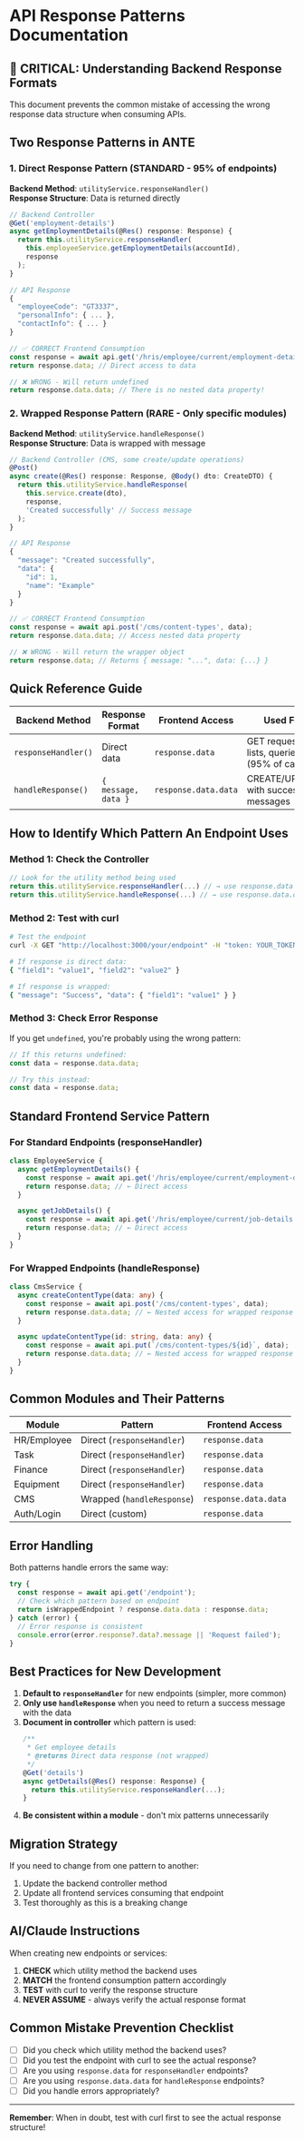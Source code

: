 # API Response Patterns Documentation

## 🚨 CRITICAL: Understanding Backend Response Formats

This document prevents the common mistake of accessing the wrong response data structure when consuming APIs.

## Two Response Patterns in ANTE

### 1. Direct Response Pattern (STANDARD - 95% of endpoints)
**Backend Method**: `utilityService.responseHandler()`  
**Response Structure**: Data is returned directly

```typescript
// Backend Controller
@Get('employment-details')
async getEmploymentDetails(@Res() response: Response) {
  return this.utilityService.responseHandler(
    this.employeeService.getEmploymentDetails(accountId),
    response
  );
}

// API Response
{
  "employeeCode": "GT3337",
  "personalInfo": { ... },
  "contactInfo": { ... }
}

// ✅ CORRECT Frontend Consumption
const response = await api.get('/hris/employee/current/employment-details');
return response.data; // Direct access to data

// ❌ WRONG - Will return undefined
return response.data.data; // There is no nested data property!
```

### 2. Wrapped Response Pattern (RARE - Only specific modules)
**Backend Method**: `utilityService.handleResponse()`  
**Response Structure**: Data is wrapped with message

```typescript
// Backend Controller (CMS, some create/update operations)
@Post()
async create(@Res() response: Response, @Body() dto: CreateDTO) {
  return this.utilityService.handleResponse(
    this.service.create(dto),
    response,
    'Created successfully' // Success message
  );
}

// API Response
{
  "message": "Created successfully",
  "data": {
    "id": 1,
    "name": "Example"
  }
}

// ✅ CORRECT Frontend Consumption
const response = await api.post('/cms/content-types', data);
return response.data.data; // Access nested data property

// ❌ WRONG - Will return the wrapper object
return response.data; // Returns { message: "...", data: {...} }
```

## Quick Reference Guide

| Backend Method | Response Format | Frontend Access | Used For |
|---------------|----------------|-----------------|-----------|
| `responseHandler()` | Direct data | `response.data` | GET requests, lists, queries (95% of cases) |
| `handleResponse()` | `{ message, data }` | `response.data.data` | CREATE/UPDATE with success messages |

## How to Identify Which Pattern An Endpoint Uses

### Method 1: Check the Controller
```typescript
// Look for the utility method being used
return this.utilityService.responseHandler(...) // → use response.data
return this.utilityService.handleResponse(...) // → use response.data.data
```

### Method 2: Test with curl
```bash
# Test the endpoint
curl -X GET "http://localhost:3000/your/endpoint" -H "token: YOUR_TOKEN"

# If response is direct data:
{ "field1": "value1", "field2": "value2" }

# If response is wrapped:
{ "message": "Success", "data": { "field1": "value1" } }
```

### Method 3: Check Error Response
If you get `undefined`, you're probably using the wrong pattern:
```typescript
// If this returns undefined:
const data = response.data.data;

// Try this instead:
const data = response.data;
```

## Standard Frontend Service Pattern

### For Standard Endpoints (responseHandler)
```typescript
class EmployeeService {
  async getEmploymentDetails() {
    const response = await api.get('/hris/employee/current/employment-details');
    return response.data; // ← Direct access
  }

  async getJobDetails() {
    const response = await api.get('/hris/employee/current/job-details');
    return response.data; // ← Direct access
  }
}
```

### For Wrapped Endpoints (handleResponse)
```typescript
class CmsService {
  async createContentType(data: any) {
    const response = await api.post('/cms/content-types', data);
    return response.data.data; // ← Nested access for wrapped response
  }

  async updateContentType(id: string, data: any) {
    const response = await api.put(`/cms/content-types/${id}`, data);
    return response.data.data; // ← Nested access for wrapped response
  }
}
```

## Common Modules and Their Patterns

| Module | Pattern | Frontend Access |
|--------|---------|-----------------|
| HR/Employee | Direct (`responseHandler`) | `response.data` |
| Task | Direct (`responseHandler`) | `response.data` |
| Finance | Direct (`responseHandler`) | `response.data` |
| Equipment | Direct (`responseHandler`) | `response.data` |
| CMS | Wrapped (`handleResponse`) | `response.data.data` |
| Auth/Login | Direct (custom) | `response.data` |

## Error Handling

Both patterns handle errors the same way:
```typescript
try {
  const response = await api.get('/endpoint');
  // Check which pattern based on endpoint
  return isWrappedEndpoint ? response.data.data : response.data;
} catch (error) {
  // Error response is consistent
  console.error(error.response?.data?.message || 'Request failed');
}
```

## Best Practices for New Development

1. **Default to `responseHandler`** for new endpoints (simpler, more common)
2. **Only use `handleResponse`** when you need to return a success message with the data
3. **Document in controller** which pattern is used:
   ```typescript
   /**
    * Get employee details
    * @returns Direct data response (not wrapped)
    */
   @Get('details')
   async getDetails(@Res() response: Response) {
     return this.utilityService.responseHandler(...);
   }
   ```
4. **Be consistent within a module** - don't mix patterns unnecessarily

## Migration Strategy

If you need to change from one pattern to another:
1. Update the backend controller method
2. Update all frontend services consuming that endpoint
3. Test thoroughly as this is a breaking change

## AI/Claude Instructions

When creating new endpoints or services:
1. **CHECK** which utility method the backend uses
2. **MATCH** the frontend consumption pattern accordingly
3. **TEST** with curl to verify the response structure
4. **NEVER ASSUME** - always verify the actual response format

## Common Mistake Prevention Checklist

- [ ] Did you check which utility method the backend uses?
- [ ] Did you test the endpoint with curl to see the actual response?
- [ ] Are you using `response.data` for `responseHandler` endpoints?
- [ ] Are you using `response.data.data` for `handleResponse` endpoints?
- [ ] Did you handle errors appropriately?

---

**Remember**: When in doubt, test with curl first to see the actual response structure!